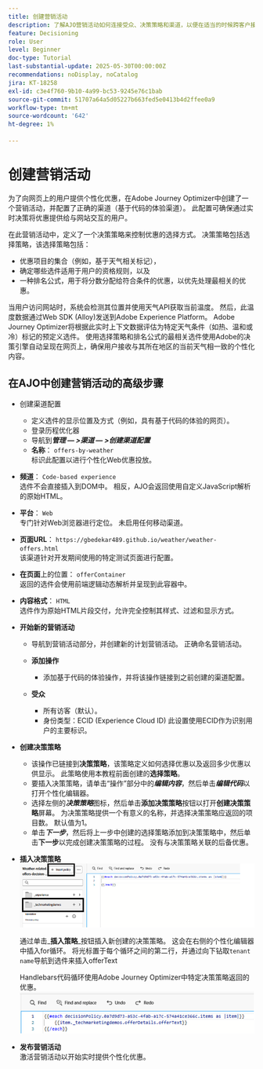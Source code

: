 ```yaml
---
title: 创建营销活动
description: 了解AJO营销活动如何连接受众、决策策略和渠道，以便在适当的时候跨客户接触点提供个性化优惠。
feature: Decisioning
role: User
level: Beginner
doc-type: Tutorial
last-substantial-update: 2025-05-30T00:00:00Z
recommendations: noDisplay, noCatalog
jira: KT-18258
exl-id: c3e4f760-9b10-4a99-bc53-9245e76c1bab
source-git-commit: 51707a64a5d05227b663fed5e0413b4d2ffee0a9
workflow-type: tm+mt
source-wordcount: '642'
ht-degree: 1%

---
```


# 创建营销活动

为了向网页上的用户提供个性化优惠，在Adobe Journey Optimizer中创建了一个营销活动，并配置了正确的渠道（基于代码的体验渠道）。 此配置可确保通过实时决策将优惠提供给与网站交互的用户。

在此营销活动中，定义了一个决策策略来控制优惠的选择方式。 决策策略包括选择策略，该选择策略包括：

- 优惠项目的集合（例如，基于天气相关标记），
- 确定哪些选件适用于用户的资格规则，以及
- 一种排名公式，用于将分数分配给符合条件的优惠，以优先处理最相关的优惠。

当用户访问网站时，系统会检测其位置并使用天气API获取当前温度。 然后，此温度数据通过Web SDK (Alloy)发送到Adobe Experience Platform。 Adobe Journey Optimizer将根据此实时上下文数据评估为特定天气条件（如热、温和或冷）标记的预定义选件。 使用选择策略和排名公式的最相关选件使用Adobe的决策引擎自动呈现在网页上，确保用户接收与其所在地区的当前天气相一致的个性化内容。


## 在AJO中创建营销活动的高级步骤

- 创建渠道配置
   - 定义选件的显示位置及方式（例如，具有基于代码的体验的网页）。
   - 登录历程优化器
   - 导航到&#x200B;_&#x200B;**管理 — >渠道 — >创建渠道配置**&#x200B;_
   - **名称**： `offers-by-weather`\
     标识此配置以进行个性化Web优惠投放。
- **频道**：
  `Code-based experience`\
  选件不会直接插入到DOM中。 相反，AJO会返回使用自定义JavaScript解析的原始HTML。
- **平台**： `Web`\
  专门针对Web浏览器进行定位。 未启用任何移动渠道。

- **页面URL**： `https://gbedekar489.github.io/weather/weather-offers.html`\
  该渠道针对开发期间使用的特定测试页面进行配置。
- **在页面**&#x200B;上的位置： `offerContainer`\
  返回的选件会使用前端逻辑动态解析并呈现到此容器中。

- **内容格式**： `HTML`\
  选件作为原始HTML片段交付，允许完全控制其样式、过滤和显示方式。


- **开始新的营销活动**
   - 导航到营销活动部分，并创建新的计划营销活动。 正确命名营销活动。
   - **添加操作**
      - 添加基于代码的体验操作，并将该操作链接到之前创建的渠道配置。



   - **受众**
      - 所有访客（默认）。
      - 身份类型：ECID (Experience Cloud ID)
此设置使用ECID作为识别用户的主要标识。


- **创建决策策略**
   - 该操作已链接到&#x200B;**决策策略**，该策略定义如何选择优惠以及返回多少优惠以供显示。 此策略使用本教程前面创建的&#x200B;**选择策略**。
   - 要插入决策策略，请单击“操作”部分中的&#x200B;**_编辑内容_**，然后单击&#x200B;**_编辑代码_**&#x200B;以打开个性化编辑器。
   - 选择左侧的&#x200B;_&#x200B;**决策策略**&#x200B;_&#x200B;图标，然后单击&#x200B;**添加决策策略**&#x200B;按钮以打开&#x200B;**创建决策策略**&#x200B;屏幕。 为决策策略提供一个有意义的名称，并选择决策策略应返回的项目数。 默认值为1。
   - 单击&#x200B;**_下一步_**，然后将上一步中创建的选择策略添加到决策策略中，然后单击&#x200B;**下一步**&#x200B;以完成创建决策策略的过程。 没有与决策策略关联的后备优惠。



- **插入决策策略**
  ![个性化编辑器](assets/personalization-editor.png)

  通过单击&#x200B;_&#x200B;**插入策略**&#x200B;_按钮插入新创建的决策策略。 这会在右侧的个性化编辑器中插入for循环。
将光标置于每个循环之间的第二行，并通过向下钻取`tenant name`导航到选件来插入offerText

  Handlebars代码循环使用Adobe Journey Optimizer中特定决策策略返回的优惠。
  ![句柄栏](assets/handlebar-code.png)

- **发布营销活动**\
  激活营销活动以开始实时提供个性化优惠。
